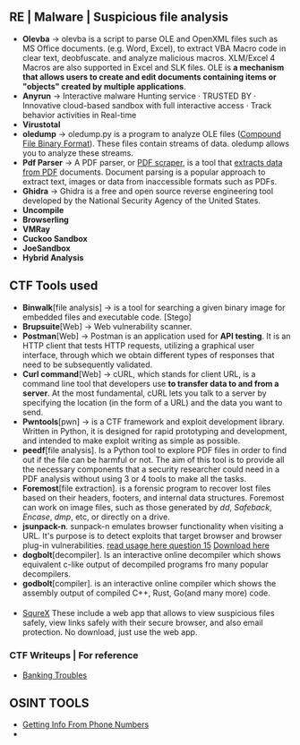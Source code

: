 ```toc
```
## RE | Malware | Suspicious file analysis
- **Olevba** -> olevba is a script to parse OLE and OpenXML files such as MS Office documents. (e.g. Word, Excel), to extract VBA Macro code in clear text, deobfuscate. and analyze malicious macros. XLM/Excel 4 Macros are also supported in Excel and SLK files. OLE is **a mechanism that allows users to create and edit documents containing items or "objects" created by multiple applications**.
- **Anyrun** -> Interactive malware Hunting service · TRUSTED BY · Innovative cloud-based sandbox with full interactive access · Track behavior activities in Real-time
- **Virustotal**
- **oledump** -> oledump.py is a program to analyze OLE files ([Compound File Binary Format](http://en.wikipedia.org/wiki/Compound_File_Binary_Format)). These files contain streams of data. oledump allows you to analyze these streams.
- **Pdf Parser** -> A PDF parser, or [PDF scraper](https://nanonets.com/pdf-scraper?&utm_source=nanonets.com%2Fblog%2F&utm_medium=blog&utm_content=PDF%20Parser%20%7C%20What%20is%20a%20PDF%20Parser?), is a tool that [extracts data from PDF](https://nanonets.com/blog/extract-data-from-pdf/) documents. Document parsing is a popular approach to extract text, images or data from inaccessible formats such as PDFs.
- **Ghidra** -> Ghidra is a free and open source reverse engineering tool developed by the National Security Agency of the United States.
- **Uncompile**
- **Browserling**
- **VMRay**
- **Cuckoo Sandbox**
- **JoeSandbox**
- **Hybrid Analysis**

## CTF Tools used
- **Binwalk**[file analysis] -> is a tool for searching a given binary image for embedded files and executable code. [Stego]
- **Brupsuite**[Web] -> Web vulnerability scanner.
- **Postman**[Web] -> Postman is an application used for **API testing**. It is an HTTP client that tests HTTP requests, utilizing a graphical user interface, through which we obtain different types of responses that need to be subsequently validated.
- **Curl command**[Web] -> cURL, which stands for client URL, is a command line tool that developers use **to transfer data to and from a server**. At the most fundamental, cURL lets you talk to a server by specifying the location (in the form of a URL) and the data you want to send.
- **Pwntools**[pwn] -> is a CTF framework and exploit development library. Written in Python, it is designed for rapid prototyping and development, and intended to make exploit writing as simple as possible.
- **peedf**[file analysis]. Is a Python tool to explore PDF files in order to find out if the file can be harmful or not. The aim of this tool is to provide all the necessary components that a security researcher could need in a PDF analysis without using 3 or 4 tools to make all the tasks. 
- **Foremost**[file extraction]. is a forensic program to recover lost files based on their headers, footers, and internal data structures. Foremost can work on image files, such as those generated by *dd*, *Safeback*, *Encase*, *dmp*, etc, or directly on a drive. 
- **jsunpack-n**. sunpack-n emulates browser functionality when visiting a URL. It's purpose is to detect exploits that target browser and browser plug-in vulnerabilities. [read usage here question 15](https://mmox.me/posts/writeups/bankingtroubles-memory-image-forensics/) [Download here](https://github.com/urule99/jsunpack-n)
- **dogbolt**[decompiler]. Is an interactive online decompiler which shows equivalent c-like output of decompiled programs fro many popular decompilers.
- **godbolt**[compiler]. is an interactive online compiler which shows the assembly output of compiled C++, Rust, Go(and many more) code.

#### 
- [SqureX](https://sqrx.com/) These include a  web app that allows to view suspicious files safely, view links safely with their secure browser, and also email protection. No download, just use the web app. 

### CTF Writeups | For reference
- [Banking Troubles](https://mmox.me/posts/writeups/bankingtroubles-memory-image-forensics/)


## OSINT TOOLS
- [Getting Info From Phone Numbers](https://medium.com/system-weakness/track-anyone-with-just-a-phone-number-osint-investigation-a7f50f5f660d)
- 